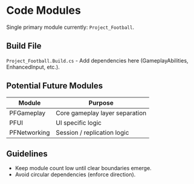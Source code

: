 # Code Modules

Single primary module currently: `Project_Football`.

## Build File
`Project_Football.Build.cs` - Add dependencies here (GameplayAbilities, EnhancedInput, etc.).

## Potential Future Modules
| Module | Purpose |
|--------|---------|
| PFGameplay | Core gameplay layer separation |
| PFUI | UI specific logic |
| PFNetworking | Session / replication logic |

## Guidelines
- Keep module count low until clear boundaries emerge.
- Avoid circular dependencies (enforce direction).
